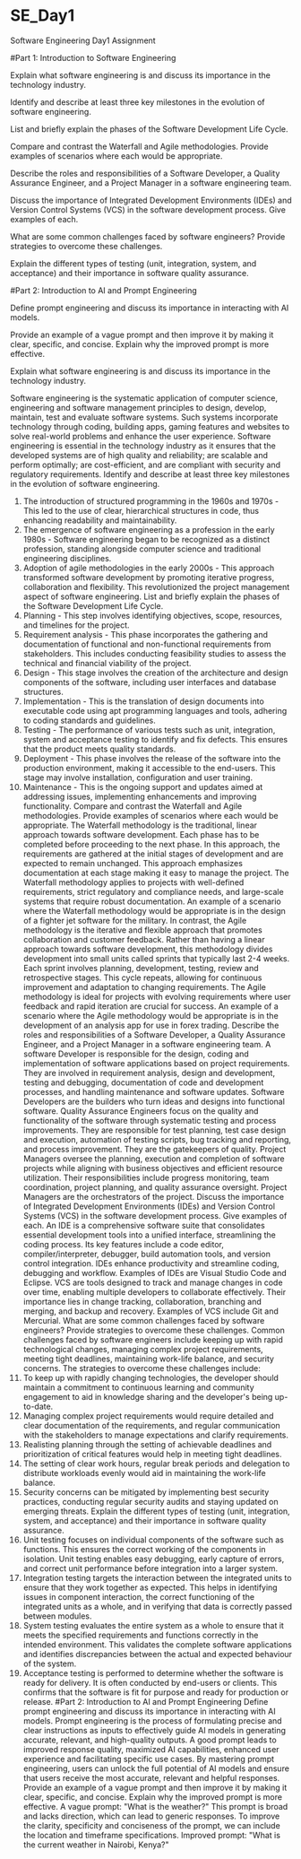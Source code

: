 # SE_Day1
Software Engineering Day1 Assignment

#Part 1: Introduction to Software Engineering

Explain what software engineering is and discuss its importance in the technology industry.


Identify and describe at least three key milestones in the evolution of software engineering.


List and briefly explain the phases of the Software Development Life Cycle.


Compare and contrast the Waterfall and Agile methodologies. Provide examples of scenarios where each would be appropriate.


Describe the roles and responsibilities of a Software Developer, a Quality Assurance Engineer, and a Project Manager in a software engineering team.


Discuss the importance of Integrated Development Environments (IDEs) and Version Control Systems (VCS) in the software development process. Give examples of each.


What are some common challenges faced by software engineers? Provide strategies to overcome these challenges.


Explain the different types of testing (unit, integration, system, and acceptance) and their importance in software quality assurance.


#Part 2: Introduction to AI and Prompt Engineering


Define prompt engineering and discuss its importance in interacting with AI models.


Provide an example of a vague prompt and then improve it by making it clear, specific, and concise. Explain why the improved prompt is more effective.

Explain what software engineering is and discuss its importance in the technology industry.

Software engineering is the systematic application of computer science, engineering and software management principles to design, develop, maintain, test and evaluate software systems. Such systems incorporate technology through coding, building apps, gaming features and websites to solve real-world problems and enhance the user experience. 
Software engineering is essential in the technology industry as it ensures that the developed systems are of high quality and reliability; are scalable and perform optimally; are cost-efficient, and are compliant with security and regulatory requirements.
Identify and describe at least three key milestones in the evolution of software engineering.
1. The introduction of structured programming in the 1960s and 1970s - This led to the use of clear, hierarchical structures in code, thus enhancing readability and maintainability.
2. The emergence of software engineering as a profession in the early 1980s - Software engineering began to be recognized as a distinct profession, standing alongside computer science and traditional engineering disciplines.
3. Adoption of agile methodologies in the early 2000s - This approach transformed software development by promoting iterative progress, collaboration and flexibility. This revolutionized the project management aspect of software engineering.
List and briefly explain the phases of the Software Development Life Cycle.
1. Planning - This step involves identifying objectives, scope, resources, and timelines for the project.
2. Requirement analysis - This phase incorporates the gathering and documentation of functional and non-functional requirements from stakeholders. This includes conducting feasibility studies to assess the technical and financial viability of the project.
3. Design - This stage involves the creation of the architecture and design components of the software, including user interfaces and database structures.
4. Implementation - This is the translation of design documents into executable code using apt programming languages and tools, adhering to coding standards and guidelines.
5. Testing - The performance of various tests such as unit, integration, system and acceptance testing to identify and fix defects. This ensures that the product meets quality standards.
6. Deployment - This phase involves the release of the software into the production environment, making it accessible to the end-users. This stage may involve installation, configuration and user training.
7. Maintenance - This is the ongoing support and updates aimed at addressing issues, implementing enhancements and improving functionality.
Compare and contrast the Waterfall and Agile methodologies. Provide examples of scenarios where each would be appropriate.
The Waterfall methodology is the traditional, linear approach towards software development. Each phase has to be completed before proceeding to the next phase. In this approach, the requirements are gathered at the initial stages of development and are expected to remain unchanged. This approach emphasizes documentation at each stage making it easy to manage the project. The Waterfall methodology applies to projects with well-defined requirements, strict regulatory and compliance needs, and large-scale systems that require robust documentation. An example of a scenario where the Waterfall methodology would be appropriate is in the design of a fighter jet software for the military.
In contrast, the Agile methodology is the iterative and flexible approach that promotes collaboration and customer feedback. Rather than having a linear approach towards software development, this methodology divides development into small units called sprints that typically last 2-4 weeks. Each sprint involves planning, development, testing, review and retrospective stages. This cycle repeats, allowing for continuous improvement and adaptation to changing requirements. The Agile methodology is ideal for projects with evolving requirements where user feedback and rapid iteration are crucial for success. An example of a scenario where the Agile methodology would be appropriate is in the development of an analysis app for use in forex trading.
Describe the roles and responsibilities of a Software Developer, a Quality Assurance Engineer, and a Project Manager in a software engineering team.
A software Developer is responsible for the design, coding and implementation of software applications based on project requirements. They are involved in requirement analysis, design and development, testing and debugging, documentation of code and development processes, and handling maintenance and software updates. Software Developers are the builders who turn ideas and designs into functional software.
Quality Assurance Engineers focus on the quality and functionality of the software through systematic testing and process improvements. They are responsible for test planning, test case design and execution, automation of testing scripts, bug tracking and reporting, and process improvement. They are the gatekeepers of quality.
Project Managers oversee the planning, execution and completion of software projects while aligning with business objectives and efficient resource utilization. Their responsibilities include progress monitoring, team coordination, project planning, and quality assurance oversight. Project Managers are the orchestrators of the project.
Discuss the importance of Integrated Development Environments (IDEs) and Version Control Systems (VCS) in the software development process. Give examples of each.
An IDE is a comprehensive software suite that consolidates essential development tools into a unified interface, streamlining the coding process. Its key features include a code editor, compiler/interpreter, debugger, build automation tools, and version control integration. IDEs enhance productivity and streamline coding, debugging and workflow. Examples of IDEs are Visual Studio Code and Eclipse.
VCS are tools designed to track and manage changes in code over time, enabling multiple developers to collaborate effectively. Their importance lies in change tracking, collaboration, branching and merging, and backup and recovery. Examples of VCS include Git and Mercurial.
What are some common challenges faced by software engineers? Provide strategies to overcome these challenges.
Common challenges faced by software engineers include keeping up with rapid technological changes, managing complex project requirements, meeting tight deadlines, maintaining work-life balance, and security concerns.
The strategies to overcome these challenges include:
1. To keep up with rapidly changing technologies, the developer should maintain a commitment to continuous learning and community engagement to aid in knowledge sharing and the developer's being up-to-date.
2. Managing complex project requirements would require detailed and clear documentation of the requirements, and regular communication with the stakeholders to manage expectations and clarify requirements.
3. Realisting planning through the setting of achievable deadlines and prioritization of critical features would help in meeting tight deadlines.
4. The setting of clear work hours, regular break periods and delegation to distribute workloads evenly would aid in maintaining the work-life balance.
5. Security concerns can be mitigated by implementing best security practices, conducting regular security audits and staying updated on emerging threats.
Explain the different types of testing (unit, integration, system, and acceptance) and their importance in software quality assurance.
1. Unit testing focuses on individual components of the software such as functions. This ensures the correct working of the components in isolation. Unit testing enables easy debugging, early capture of errors, and correct unit performance before integration into a larger system.
2. Integration testing targets the interaction between the integrated units to ensure that they work together as expected. This helps in identifying issues in component interaction, the correct functioning of the integrated units as a whole, and in verifying that data is correctly passed between modules.
3. System testing evaluates the entire system as a whole to ensure that it meets the specified requirements and functions correctly in the intended environment. This validates the complete software applications and identifies discrepancies between the actual and expected behaviour of the system.
4. Acceptance testing is performed to determine whether the software is ready for delivery. It is often conducted by end-users or clients. This confirms that the software is fit for purpose and ready for production or release.
#Part 2: Introduction to AI and Prompt Engineering
Define prompt engineering and discuss its importance in interacting with AI models.
Prompt engineering is the process of formulating precise and clear instructions as inputs to effectively guide AI models in generating accurate, relevant, and high-quality outputs.
A good prompt leads to improved response quality, maximized AI capabilities, enhanced user experience and facilitating specific use cases. By mastering prompt engineering, users can unlock the full potential of AI models and ensure that users receive the most accurate, relevant and helpful responses.
Provide an example of a vague prompt and then improve it by making it clear, specific, and concise. Explain why the improved prompt is more effective.
A vague prompt: "What is the weather?"
This prompt is broad and lacks direction, which can lead to generic responses. To improve the clarity, specificity and conciseness of the prompt, we can include the location and timeframe specifications.
Improved prompt: "What is the current weather in Nairobi, Kenya?"
